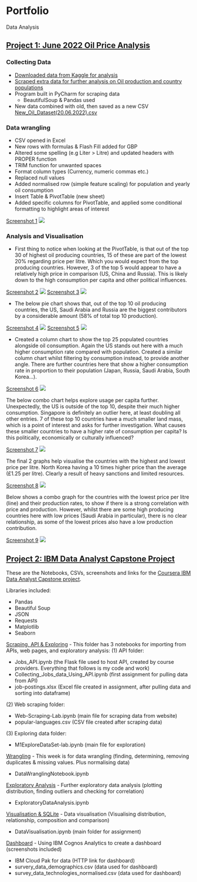 # Portfolio

Data Analysis


## [Project 1: June 2022 Oil Price Analysis](https://github.com/jaffacakes2323/oil_price_scraping)

### Collecting Data
- [Downloaded data from Kaggle for analysis](https://www.kaggle.com/datasets/zusmani/petrolgas-prices-worldwide)
- [Scraped extra data for further analysis on Oil production and country populations](https://www.worldometers.info/oil/oil-production-by-country/)
- Program built in PyCharm for scraping data
  - BeautifulSoup & Pandas used
- New data combined with old, then saved as a new CSV [New_Oil_Dataset(20.06.2022).csv](https://github.com/jaffacakes2323/oil_price_scraping/blob/main/New_Oil_Dataset(20.06.2022).csv)

### Data wrangling
- CSV opened in Excel
- New rows with formulas & Flash Fill added for GBP
- Altered some spelling (e.g Liter > Litre) and updated headers with PROPER function
- TRIM function for unwanted spaces
- Format column types (Currency, numeric commas etc.)
- Replaced null values
- Added normalised row (simple feature scaling) for population and yearly oil consumption
- Insert Table & PivotTable (new sheet)
- Added specific columns for PivotTable, and applied some conditional formatting to highlight areas of interest

[Screenshot 1](https://github.com/jaffacakes2323/Portfolio/blob/main/images/oil_pivot.png)
![](https://github.com/jaffacakes2323/Tom_Portfolio/blob/main/images/oil_pivot.png)

### Analysis and Visualisation
- First thing to notice when looking at the PivotTable, is that out of the top 30 of highest oil producing countries, 15 of these are part of the lowest 20% regarding price per litre. Which you would expect from the top producing countries. However, 3 of the top 5 would appear to have a relatively high price in comparison (US, China and Russia). This is likely down to the high consumption per capita and other political influences. 

[Screenshot 2](https://github.com/jaffacakes2323/Tom_Portfolio/blob/main/images/oil_consumption_2.png)
![](https://github.com/jaffacakes2323/Tom_Portfolio/blob/main/images/oil_consumption_2.png)
[Screenshot 3](https://github.com/jaffacakes2323/Tom_Portfolio/blob/main/images/oil_production.png)
![](https://github.com/jaffacakes2323/Tom_Portfolio/blob/main/images/oil_production.png)

- The below pie chart shows that, out of the top 10 oil producing countries, the US, Saudi Arabia and Russia are the biggest contributors by a considerable amount (58% of total top 10 production).

[Screenshot 4](https://github.com/jaffacakes2323/Tom_Portfolio/blob/main/images/oil_production_pie.png)
![](https://github.com/jaffacakes2323/Tom_Portfolio/blob/main/images/oil_production_pie.png)
[Screenshot 5](https://github.com/jaffacakes2323/Tom_Portfolio/blob/main/images/population_oilconsumption.png)
![](https://github.com/jaffacakes2323/Tom_Portfolio/blob/main/images/population_oilconsumption.png)

- Created a column chart to show the top 25 populated countries alongside oil consumption. Again the US stands out here with a much higher consumption rate compared with population. Created a similar column chart whilst filtering by consumption instead, to provide another angle. There are further countries here that show a higher consumption rate in proportion to their population (Japan, Russia, Saudi Arabia, South Korea...). 

[Screenshot 6](https://github.com/jaffacakes2323/Tom_Portfolio/blob/main/images/population_oilconsumption.png)
![](https://github.com/jaffacakes2323/Tom_Portfolio/blob/main/images/population_oilconsumption.png)

The below combo chart helps explore usage per capita further. Unexpectedly, the US is outside of the top 10, despite their much higher consumption. Singapore is definitely an outlier here, at least doubling all other entries. 7 of these top 10 countries have a much smaller land mass, which is a point of interest and asks for further investigation. What causes these smaller countries to have a higher rate of consumption per capita? Is this politically, economically or culturally influenced?

[Screenshot 7](https://github.com/jaffacakes2323/Tom_Portfolio/blob/main/images/litres_per_capita_by_price.png)
![](https://github.com/jaffacakes2323/Tom_Portfolio/blob/main/images/litres_per_capita_by_price.png)

The final 2 graphs help visualise the countries with the highest and lowest price per litre. North Korea having a 10 times higher price than the average (£1.25 per litre). Clearly a result of heavy sanctions and limited resources.

[Screenshot 8](https://github.com/jaffacakes2323/Tom_Portfolio/blob/main/images/highest_price.png)
![](https://github.com/jaffacakes2323/Tom_Portfolio/blob/main/images/highest_price.png)

Below shows a combo graph for the countries with the lowest price per litre (line) and their production rates, to show if there is a strong correlation with price and production. However, whilst there are some high producing countries here with low prices (Saudi Arabia in particular), there is no clear relationship, as some of the lowest prices also have a low production contribution.

[Screenshot 9](https://github.com/jaffacakes2323/Tom_Portfolio/blob/main/images/lowest_price_production.png)
![](https://github.com/jaffacakes2323/Tom_Portfolio/blob/main/images/lowest_price_production.png)



## [Project 2: IBM Data Analyst Capstone Project](https://github.com/jaffacakes2323/IBM_Capstone)


These are the Notebooks, CSVs, screenshots and links for the [Coursera IBM Data Analyst Capstone project](https://www.coursera.org/professional-certificates/ibm-data-analyst).

Libraries included:

* Pandas
* Beautiful Soup
* JSON
* Requests
* Matplotlib
* Seaborn

[Scraping, API & Exploring](https://github.com/jaffacakes2323/IBM_Capstone/tree/main/Week%201(Scraping%2C%20API%20%26Exploring)) - This folder has 3 notebooks for importing from APIs, web pages, and exploratory analysis: (1) API folder:

- Jobs_API.ipynb (the Flask file used to host API, created by course providers. Everything that follows is my code and work)
- Collecting_Jobs_data_Using_API.ipynb (first assignment for pulling data from API)
- job-postings.xlsx (Excel file created in assignment, after pulling data and sorting into dataframe)

(2) Web scraping folder:

- Web-Scraping-Lab.ipynb (main file for scraping data from website)
- popular-languages.csv (CSV file created after scraping data)

(3) Exploring data folder:

- M1ExploreDataSet-lab.ipynb (main file for exploration)

[Wrangling](https://github.com/jaffacakes2323/IBM_Capstone/tree/main/Week%202(Wrangling)) - This week is for data wrangling (finding, determining, removing duplicates & missing values. Plus normalising data)

- DataWranglingNotebook.ipynb

[Exploratory Analysis](https://github.com/jaffacakes2323/IBM_Capstone/tree/main/Week%203(Exploratory%20DA)) - Further exploratory data analysis (plotting distribution, finding outliers and checking for correlation)

- ExploratoryDataAnalysis.ipynb

[Visualisation & SQLite](https://github.com/jaffacakes2323/IBM_Capstone/tree/main/Week%204(Visualisation)) - Data visualisation (Visualising distribution, relationship, composition and comparison)

- DataVisualisation.ipynb (main folder for assignment)

[Dashboard](https://github.com/jaffacakes2323/IBM_Capstone/tree/main/Week%205(Cognos)) - Using IBM Cognos Analytics to create a dashboard (screenshots included)

- IBM Cloud Pak for data (HTTP link for dashboard)
- survery_data_demographics.csv (data used for dashboard)
- survey_data_technologies_normalised.csv (data used for dashboard)


